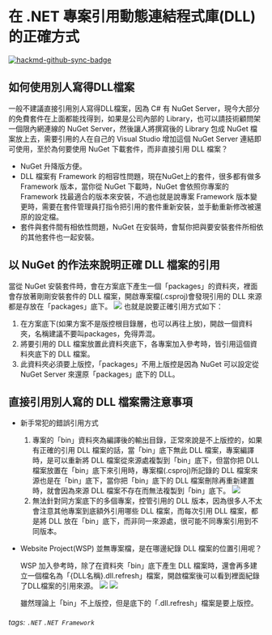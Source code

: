 # 在 .NET 專案引用動態連結程式庫(DLL)的正確方式

[![hackmd-github-sync-badge](https://hackmd.io/t_Qpt9pJS8mw_XmDzT_NCg/badge)](https://hackmd.io/t_Qpt9pJS8mw_XmDzT_NCg)


## 如何使用別人寫得DLL檔案
一般不建議直接引用別人寫得DLL檔案，因為 C# 有 NuGet Server，現今大部分的免費套件在上面都能找得到，如果是公司內部的 Library，也可以請技術顧問架一個限內網連線的 NuGet Server，然後讓人將撰寫後的 Library 包成 NuGet 檔案放上去，需要引用的人在自己的 Visual Studio 增加這個 NuGet Server 連結即可使用，至於為何要使用 NuGet 下載套件，而非直接引用 DLL 檔案？

* NuGet 升降版方便。
* DLL 檔案有 Framework 的相容性問題，現在NuGet上的套件，很多都有做多 Framework 版本，當你從 NuGet 下載時，NuGet 會依照你專案的 Framework 找最適合的版本來安裝，不過也就是說專案 Framework 版本變更時，需要在套件管理員打指令把引用的套件重新安裝，並手動重新修改被還原的設定檔。
* 套件與套件間有相依性問題，NuGet 在安裝時，會幫你把與要安裝套件所相依的其他套件也一起安裝。

## 以 NuGet 的作法來說明正確 DLL 檔案的引用
當從 NuGet 安裝套件時，會在方案底下產生一個「packages」的資料夾，裡面會存放著剛剛安裝套件的 DLL 檔案，開啟專案檔(.csproj)會發現引用的 DLL 來源都是存放在「packages」底下。
![](https://imgur.com/2P9CYUf.png)
也就是說要正確引用方式如下：
1. 在方案底下(如果方案不是版控根目錄層，也可以再往上放)，開啟一個資料夾，名稱建議不要叫packages，免得弄混。
2. 將要引用的 DLL 檔案放置此資料夾底下，各專案加入參考時，皆引用這個資料夾底下的 DLL 檔案。
3. 此資料夾必須要上版控，「packages」不用上版控是因為 NuGet 可以設定從 NuGet Server 來還原「packages」底下的 DLL。

## 直接引用別人寫的 DLL 檔案需注意事項
* 新手常犯的錯誤引用方式
 
    1. 專案的「bin」資料夾為編譯後的輸出目錄，正常來說是不上版控的，如果有正確的引用 DLL 檔案的話，當「bin」底下無此 DLL 檔案，專案編譯時，是可以重新將 DLL 檔案從來源處複製到「bin」底下，但當你把 DLL 檔案放置在「bin」底下來引用時，專案檔(.csproj)所記錄的 DLL 檔案來源也是在「bin」底下，當你把「bin」底下的 DLL 檔案刪除再重新建置時，就會因為來源 DLL 檔案不存在而無法複製到「bin」底下。
![](https://imgur.com/bL38AjA.png)
    2. 無法針對同方案底下的多個專案，控管引用的 DLL 版本，因為很多人不太會注意其他專案到底額外引用哪些 DLL 檔案，而每次引用 DLL 檔案，都是將 DLL 放在「bin」底下，而非同一來源處，很可能不同專案引用到不同版本。
    
* Website Project(WSP) 並無專案檔，是在哪邊紀錄 DLL 檔案的位置引用呢？

    WSP 加入參考時，除了在資料夾「bin」底下產生 DLL 檔案時，還會再多建立一個檔名為「{DLL名稱}.dll.refresh」檔案，開啟檔案後可以看到裡面紀錄了DLL檔案的引用來源。
![](https://imgur.com/sqC4vqV.png)
![](https://imgur.com/TY6Ze06.png)

    雖然理論上「bin」不上版控，但是底下的「.dll.refresh」檔案是要上版控。

###### tags: `.NET` `.NET Framework`